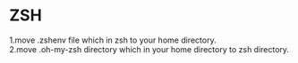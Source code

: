 # ZSH
1.move .zshenv file which in zsh to your home directory.  
2.move .oh-my-zsh directory which in your home directory to zsh directory.
